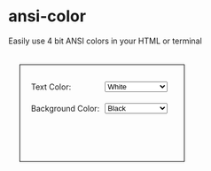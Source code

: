 # ansi-color
Easily use 4 bit ANSI colors in your HTML or terminal 

<div>
  <div id="colorBox">
    <header>
      <div class="flex">
        <label for="textColor">Text Color:</label>
        <select id="textColor">
          <option value="black">Black</option>
          <option value="red">Red</option>
          <option value="green">Green</option>
          <option value="yellow">Yellow</option>
          <option value="blue">Blue</option>
          <option value="magenta">Magenta</option>
          <option value="cyan">Cyan</option>
          <option selected="selected" value="white">White</option>
          <option value="brightBlack">Bright Black</option>
          <option value="brightRed">Bright Red</option>
          <option value="brightGreen">Bright Green</option>
          <option value="brightYellow">Bright Yellow</option>
          <option value="brightBlue">Bright Blue</option>
          <option value="brightMagenta">Bright Magenta</option>
          <option value="brightCyan">Bright Cyan</option>
          <option value="brightWhite">Bright White</option>
        </select>
      </div>
      <div class="flex">
        <label for="bgColor">Background Color:</label>
        <select id="bgColor">
          <option value="bgBlack">Black</option>
          <option value="bgRed">Red</option>
          <option value="bgGreen">Green</option>
          <option value="bgYellow">Yellow</option>
          <option value="bgBlue">Blue</option>
          <option value="bgMagenta">Magenta</option>
          <option value="bgCyan">Cyan</option>
          <option value="bgWhite">White</option>
          <option value="bgBrightBlack">Bright Black</option>
          <option value="bgBrightRed">Bright Red</option>
          <option value="bgBrightGreen">Bright Green</option>
          <option value="bgBrightYellow">Bright Yellow</option>
          <option value="bgBrightBlue">Bright Blue</option>
          <option value="bgBrightMagenta">Bright Magenta</option>
          <option value="bgBrightCyan">Bright Cyan</option>
          <option value="bgBrightWhite">Bright White</option>
        </select>
      </div>
  </div>
  </header>
</div>
<style>
    #colorBox {
  padding: 20px;
  margin: 20px;
  border: 1px solid #000;
  display: inline-block;
}
select {
  margin: 10px;
}
.flex {
  display: flex;
  align-items: center;
  justify-content: space-between;
}
</style>
<script>
    const colorBox = document.getElementById("colorBox");
const textColorSelect = document.getElementById("textColor");
const bgColorSelect = document.getElementById("bgColor");

const colorMap = {
  black: "black",
  red: "red",
  green: "green",
  yellow: "yellow",
  blue: "blue",
  magenta: "magenta",
  cyan: "cyan",
  white: "white",
  brightBlack: "#555555",
  brightRed: "#ff5555",
  brightGreen: "#55ff55",
  brightYellow: "#ffff55",
  brightBlue: "#5555ff",
  brightMagenta: "#ff55ff",
  brightCyan: "#55ffff",
  brightWhite: "#ffffff",
  bgBlack: "black",
  bgRed: "red",
  bgGreen: "green",
  bgYellow: "yellow",
  bgBlue: "blue",
  bgMagenta: "magenta",
  bgCyan: "cyan",
  bgWhite: "white",
  bgBrightBlack: "#555555",
  bgBrightRed: "#ff5555",
  bgBrightGreen: "#55ff55",
  bgBrightYellow: "#ffff55",
  bgBrightBlue: "#5555ff",
  bgBrightMagenta: "#ff55ff",
  bgBrightCyan: "#55ffff",
  bgBrightWhite: "#ffffff"
};
function updateColors() {
  const textColor = textColorSelect.value;
  const bgColor = bgColorSelect.value;
  colorBox.style.color = colorMap[textColor];
  colorBox.style.backgroundColor = colorMap[bgColor];
}

textColorSelect.addEventListener("change", updateColors);
bgColorSelect.addEventListener("change", updateColors);

updateColors();
</script>